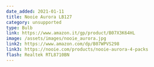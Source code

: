 ```yaml
---
date_added: 2021-01-11
title: Nooie Aurora LB127 
category: unsupported
type: Bulb
link: https://www.amazon.it/gp/product/B07X3K64HL
image: /assets/images/nooie_aurora.jpg
link2: https://www.amazon.com/dp/B07WPVS298
link3: https://nooie.com/products/nooie-aurora-4-packs
flash: Realtek RTL8710BN
---
```

